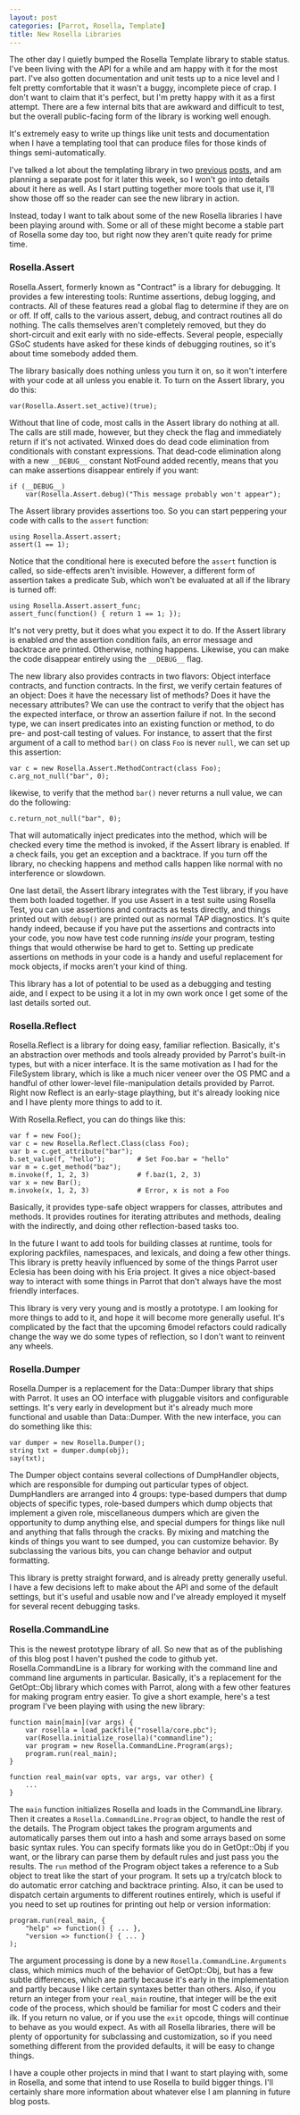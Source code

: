 ```yaml
---
layout: post
categories: [Parrot, Rosella, Template]
title: New Rosella Libraries
---
```


The other day I quietly bumped the Rosella Template library to stable status.
I've been living with the API for a while and am happy with it for the most
part. I've also gotten documentation and unit tests up to a nice level and I
felt pretty comfortable that it wasn't a buggy, incomplete piece of crap. I
don't want to claim that it's perfect, but I'm pretty happy with it as a first
attempt. There are a few internal bits that are awkward and difficult to test,
but the overall public-facing form of the library is working well enough.

It's extremely easy to write up things like unit tests and documentation when
I have a templating tool that can produce files for those kinds of things
semi-automatically.

I've talked a lot about the templating library in two [previous][template_1]
[posts][template_2], and am planning a separate post for it later this week,
so I won't go into details about it here as well. As I start putting together
more tools that use it, I'll show those off so the reader can see the new
library in action.

[template_1]: /2011/07/06/rosella_template_beta.html
[template_2]: /2011/07/28/rosella_tools_and_templates.html

Instead, today I want to talk about some of the new Rosella libraries I have
been playing around with. Some or all of these might become a stable part of
Rosella some day too, but right now they aren't quite ready for prime time.

### Rosella.Assert

Rosella.Assert, formerly known as "Contract" is a library for debugging. It
provides a few interesting tools: Runtime assertions, debug logging, and
contracts. All of these features read a global flag to determine if they are
on or off. If off, calls to the various assert, debug, and contract routines
all do nothing. The calls themselves aren't completely removed, but they do
short-circuit and exit early with no side-effects. Several people, especially
GSoC students have asked for these kinds of debugging routines, so it's about
time somebody added them.

The library basically does nothing unless you turn it on, so it won't
interfere with your code at all unless you enable it. To turn on the Assert
library, you do this:

    var(Rosella.Assert.set_active)(true);

Without that line of code, most calls in the Assert library do nothing at all.
The calls are still made, however, but they check the flag and immediately
return if it's not activated. Winxed does do dead code elimination from
conditionals with constant expressions. That dead-code elimination along with
a new `__DEBUG__` constant NotFound added recently, means that you can make
assertions disappear entirely if you want:

    if (__DEBUG__)
        var(Rosella.Assert.debug)("This message probably won't appear");

The Assert library provides assertions too. So you can start peppering your
code with calls to the `assert` function:

    using Rosella.Assert.assert;
    assert(1 == 1);

Notice that the conditional here is executed before the `assert` function is
called, so side-effects aren't invisible. However, a different form of
assertion takes a predicate Sub, which won't be evaluated at all if the
library is turned off:

    using Rosella.Assert.assert_func;
    assert_func(function() { return 1 == 1; });

It's not very pretty, but it does what you expect it to do. If the Assert
library is enabled *and* the assertion condition fails, an error message and
backtrace are printed. Otherwise, nothing happens. Likewise, you can make the
code disappear entirely using the `__DEBUG__` flag.

The new library also provides contracts in two flavors: Object interface
contracts, and function contracts. In the first, we verify certain features
of an object: Does it have the necessary list of methods? Does it have the
necessary attributes? We can use the contract to verify that the object has
the expected interface, or throw an assertion failure if not. In the second
type, we can insert predicates into an existing function or method, to do
pre- and post-call testing of values. For instance, to assert that the first
argument of a call to method `bar()` on class `Foo` is never `null`, we can
set up this assertion:

    var c = new Rosella.Assert.MethodContract(class Foo);
    c.arg_not_null("bar", 0);

likewise, to verify that the method `bar()` never returns a null value, we can
do the following:

    c.return_not_null("bar", 0);

That will automatically inject predicates into the method, which will be
checked every time the method is invoked, if the Assert library is enabled.
If a check fails, you get an exception and a backtrace. If you turn off the
library, no checking happens and method calls happen like normal with no
interference or slowdown.

One last detail, the Assert library integrates with the Test library, if you
have them both loaded together. If you use Assert in a test suite using
Rosella Test, you can use assertions and contracts as tests directly, and
things printed out with `debug()` are printed out as normal TAP diagnostics.
It's quite handy indeed, because if you have put the assertions and contracts
into your code, you now have test code running *inside* your program, testing
things that would otherwise be hard to get to. Setting up predicate assertions
on methods in your code is a handy and useful replacement for mock objects, if
mocks aren't your kind of thing.

This library has a lot of potential to be used as a debugging and testing
aide, and I expect to be using it a lot in my own work once I get some of the
last details sorted out.

### Rosella.Reflect

Rosella.Reflect is a library for doing easy, familiar reflection. Basically,
it's an abstraction over methods and tools already provided by Parrot's
built-in types, but with a nicer interface. It is the same motivation as I
had for the FileSystem library, which is like a much nicer veneer over the
OS PMC and a handful of other lower-level file-manipulation details provided
by Parrot. Right now Reflect is an early-stage plaything, but it's already
looking nice and I have plenty more things to add to it.

With Rosella.Reflect, you can do things like this:

    var f = new Foo();
    var c = new Rosella.Reflect.Class(class Foo);
    var b = c.get_attribute("bar");
    b.set_value(f, "hello");        # Set Foo.bar = "hello"
    var m = c.get_method("baz");
    m.invoke(f, 1, 2, 3)            # f.baz(1, 2, 3)
    var x = new Bar();
    m.invoke(x, 1, 2, 3)            # Error, x is not a Foo

Basically, it provides type-safe object wrappers for classes, attributes and
methods. It provides routines for iterating attributes and methods, dealing
with the indirectly, and doing other reflection-based tasks too.

In the future I want to add tools for building classes at runtime, tools for
exploring packfiles, namespaces, and lexicals, and doing a few other things.
This library is pretty heavily influenced by some of the things Parrot user
Eclesia has been doing with his Eria project. It gives a nice object-based
way to interact with some things in Parrot that don't always have the most
friendly interfaces.

This library is very very young and is mostly a prototype. I am looking for
more things to add to it, and hope it will become more generally useful. It's
complicated by the fact that the upcoming 6model refactors could radically
change the way we do some types of reflection, so I don't want to reinvent
any wheels.

### Rosella.Dumper

Rosella.Dumper is a replacement for the Data::Dumper library that ships with
Parrot. It uses an OO interface with pluggable visitors and configurable
settings. It's very early in development but it's already much more
functional and usable than Data::Dumper. With the new interface, you can do
something like this:

    var dumper = new Rosella.Dumper();
    string txt = dumper.dump(obj);
    say(txt);

The Dumper object contains several collections of DumpHandler objects, which
are responsible for dumping out particular types of object. DumpHandlers are
arranged into 4 groups: type-based dumpers that dump objects of specific
types, role-based dumpers which dump objects that implement a given role,
miscellaneous dumpers which are given the opportunity to dump anything else,
and special dumpers for things like null and anything that falls through the
cracks. By mixing and matching the kinds of things you want to see dumped,
you can customize behavior. By subclassing the various bits, you can change
behavior and output formatting.

This library is pretty straight forward, and is already pretty generally
useful. I have a few decisions left to make about the API and some of the
default settings, but it's useful and usable now and I've already employed it
myself for several recent debugging tasks.

### Rosella.CommandLine

This is the newest prototype library of all. So new that as of the publishing
of this blog post I haven't pushed the code to github yet. Rosella.CommandLine
is a library for working with the command line and command line arguments in
particular. Basically, it's a replacement for the GetOpt::Obj library which
comes with Parrot, along with a few other features for making program entry
easier. To give a short example, here's a test program I've been playing with
using the new library:

    function main[main](var args) {
        var rosella = load_packfile("rosella/core.pbc");
        var(Rosella.initialize_rosella)("commandline");
        var program = new Rosella.CommandLine.Program(args);
        program.run(real_main);
    }

    function real_main(var opts, var args, var other) {
        ...
    }

The `main` function initializes Rosella and loads in the CommandLine
library. Then it creates a `Rosella.CommandLine.Program` object, to handle
the rest of the details. The Program object takes the program arguments and
automatically parses them out into a hash and some arrays based on
some basic syntax rules. You can specify formats like you do in GetOpt::Obj if
you want, or the library can parse them by default rules and just pass you the
results. The `run` method of the Program object takes a reference to a Sub
object to treat like the start of your program. It sets up a try/catch block
to do automatic error catching and backtrace printing. Also, it can be used to
dispatch certain arguments to different routines entirely, which is useful if
you need to set up routines for printing out help or version information:

    program.run(real_main, {
        "help" => function() { ... },
        "version => function() { ... }
    );

The argument processing is done by a new `Rosella.CommandLine.Arguments`
class, which mimics much of the behavior of GetOpt::Obj, but has a few subtle
differences, which are partly because it's early in the implementation and
partly because I like certain syntaxes better than others. Also, if you return
an integer from your `real_main` routine, that integer will be the exit code
of the process, which should be familiar for most C coders and their ilk. If
you return no value, or if you use the `exit` opcode, things will continue to
behave as you would expect. As with all Rosella libraries, there will be
plenty of opportunity for subclassing and customization, so if you need
something different from the provided defaults, it will be easy to change
things.

I have a couple other projects in mind that I want to start playing with, some
in Rosella, and some that intend to use Rosella to build bigger things. I'll
certainly share more information about whatever else I am planning in future
blog posts.
